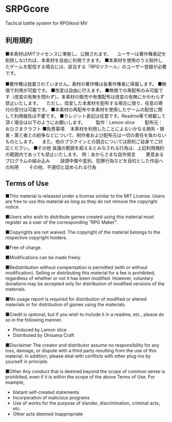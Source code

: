 # SRPGcore
Tactical battle system for RPGtkool MV

## 利用規約

■本素材はMITライセンスに準拠し、公開されます。
　ユーザーは著作権表記を削除しなければ、本素材を自由に利用できます。
■本素材を使用のうえ制作したゲームを配信する場合には、該当する『RPGツクール』のユーザー登録が必要です。

■著作権は放棄されていません。素材の著作権は各著作権者に帰属します。
■無償で利用が可能です。
■改変は自由に行えます。
■無償での再配布のみ可能です（改変の有無を問わず）。本素材の販売や有償配布は改変の有無にかかわらず禁止いたします。
　ただし、改変した本素材を配布する場合に限り、任意の寄付の受付は可能です。
■本素材の再配布や本素材を使用したゲームの配信に際して利用報告は不要です。
■クレジット表記は任意です。Readme等で掲載して頂く場合は以下のようにお願いします。
　　製作：Lemon slice
　　配布元：おひさまクラフト
■免責事項
　本素材を利用したことによるいかなる損失・損害・第三者との紛争などについて、制作者および配布元は一切の責任を負わないものとします。
　また、他のプラグインとの競合については原則ご自身でご対応ください。
■その他
良識の範囲を超えるとみなされる行為は、上記利用規約の範囲内であっても禁止いたします。
例：あからさまな自作発言
　　悪意あるプログラムの組み込み
　　誹謗中傷や差別、犯罪行為などを目的とした作品への利用
　　その他、不適切と認められる行為

## Terms of Use

■This material is released under a license similar to the MIT License.
Users are free to use this material as long as they do not remove the copyright notice.

■Users who wish to distribute games created using this material must register as a user of the corresponding "RPG Maker".


■Copyrights are not waived.
The copyright of the material belongs to the respective copyright holders.

■Free of charge.

■Modifications can be made freely.

■Redistribution without compensation is permitted (with or without modification). Selling or distributing this material for a fee is prohibited, regardless of whether or not it has been modified.
However, voluntary donations may be accepted only for distribution of modified versions of the materials.

■No usage report is required for distribution of modified or altered materials or for distribution of games using the materials.

■Credit is optional, but if you wish to include it in a readme, etc., please do so in the following manner.
- Produced by Lemon slice
- Distributed by Ohisama Craft

■Disclaimer
The creator and distributor assume no responsibility for any loss, damage, or dispute with a third party resulting from the use of this material.
In addition, please deal with conflicts with other plug-ins by yourself in principle.

■Other
Any conduct that is deemed beyond the scope of common sense is prohibited, even if it is within the scope of the above Terms of Use.
For example,
- blatant self-created statements
- Incorporation of malicious programs
- Use of works for the purpose of slander, discrimination, criminal acts, etc.
- Other acts deemed inappropriate
